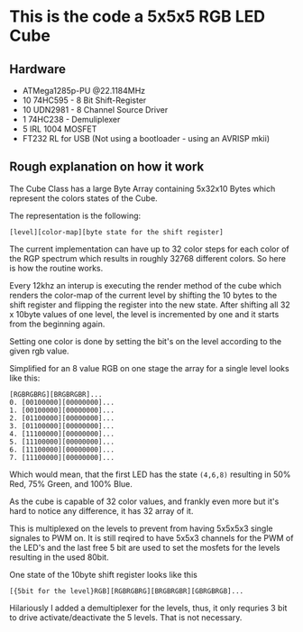 # This is the code a 5x5x5 RGB LED Cube

## Hardware

- ATMega1285p-PU @22.1184MHz
- 10 74HC595 - 8 Bit Shift-Register
- 10 UDN2981 - 8 Channel Source Driver
- 1 74HC238 - Demuliplexer
- 5 IRL 1004 MOSFET
- FT232 RL for USB (Not using a bootloader - using an AVRISP mkii)

## Rough explanation on how it work

The Cube Class has a large Byte Array containing 5x32x10 Bytes which represent the colors states of the Cube. 

The representation is the following:

```
[level][color-map][byte state for the shift register] 
```

The current implementation can have up to 32 color steps for each color of the RGP spectrum which results in roughly 32768 different colors. So here is how the routine works.

Every 12khz an interup is executing the render method of the cube which renders the color-map of the current level by shifting the 10 bytes to the shift register and flipping the register into the new state. After shifting all 32 x 10byte values of one level, the level is incremented by one and it starts from the beginning again. 

Setting one color is done by setting the bit's on the level according to the given rgb value.

Simplified for an 8 value RGB on one stage the array for a single level looks like this:

```
[RGBRGBRG][BRGBRGBR]...
0. [00100000][00000000]...
1. [00100000][00000000]...
2. [01100000][00000000]...
3. [01100000][00000000]...
4. [11100000][00000000]...
5. [11100000][00000000]...
6. [11100000][00000000]...
7. [11100000][00000000]...
```

Which would mean, that the first LED has the state `(4,6,8)` resulting in 50% Red, 75% Green, and 100% Blue.

As the cube is capable of 32 color values, and frankly even more but it's hard to notice any difference, it has 32 array of it. 

This is multiplexed on the levels to prevent from having 5x5x5x3 single signales to PWM on. It is still reqired to have 5x5x3 channels for the PWM of the LED's and the last free 5 bit are used to set the mosfets for the levels resulting in the used 80bit.

One state of the 10byte shift register looks like this

```
[{5bit for the level}RGB][RGBRGBRG][BRGBRGBR][GBRGBRGB]...
```

Hilariously I added a demultiplexer for the levels, thus, it only requries 3 bit to drive activate/deactivate the 5 levels. That is not necessary. 

